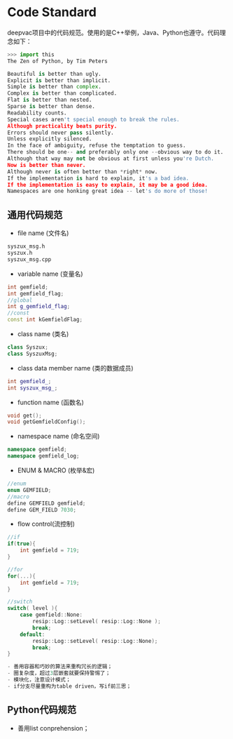 # Code Standard
deepvac项目中的代码规范。使用的是C++举例，Java、Python也遵守。代码理念如下：
```python
>>> import this
The Zen of Python, by Tim Peters

Beautiful is better than ugly.
Explicit is better than implicit.
Simple is better than complex.
Complex is better than complicated.
Flat is better than nested.
Sparse is better than dense.
Readability counts.
Special cases aren't special enough to break the rules.
Although practicality beats purity.
Errors should never pass silently.
Unless explicitly silenced.
In the face of ambiguity, refuse the temptation to guess.
There should be one-- and preferably only one --obvious way to do it.
Although that way may not be obvious at first unless you're Dutch.
Now is better than never.
Although never is often better than *right* now.
If the implementation is hard to explain, it's a bad idea.
If the implementation is easy to explain, it may be a good idea.
Namespaces are one honking great idea -- let's do more of those!
```

## 通用代码规范
- file name (文件名)
```bash
syszux_msg.h
syszux.h
syszux_msg.cpp
```
- variable name (变量名)
```c++
int gemfield;
int gemfield_flag;
//global
int g_gemfield_flag;
//const
const int kGemfieldFlag;
```
- class name (类名)
```c++
class Syszux;
class SyszuxMsg;
```
- class data member name (类的数据成员)
```c++
int gemfield_;
int syszux_msg_;
```

- function name (函数名)
```c++
void get();
void getGemfieldConfig();
```
- namespace name (命名空间)
```c++
namespace gemfield;
namespace gemfield_log;
```

- ENUM & MACRO (枚举&宏)
```c++
//enum
enum GEMFIELD;
//macro
define GEMFIELD gemfield;
define GEM_FIELD 7030;
```

- flow control(流控制)
```c++
//if
if(true){
    int gemfield = 719;
}

//for
for(...){
    int gemfield = 719;
}

//switch
switch( level ){
    case gemfield::None:	
        resip::Log::setLevel( resip::Log::None );
        break;
    default:
        resip::Log::setLevel( resip::Log::None);
        break;
}

- 善用容器和巧妙的算法来重构冗长的逻辑；
- 圈复杂度，超过3层嵌套就要保持警惕了；
- 模块化，注意设计模式；
- if分支尽量重构为table driven，写if前三思；
```

## Python代码规范
- 善用list conprehension；